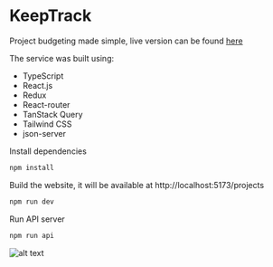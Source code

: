 # KeepTrack
Project budgeting made simple, live version can be found [here](https://keep-track.martishin.com)

The service was built using:
* TypeScript
* React.js
* Redux
* React-router
* TanStack Query
* Tailwind CSS
* json-server


Install dependencies
```bash
npm install
```

Build the website, it will be available at http://localhost:5173/projects 
```bash
npm run dev
```

Run API server 
```bash
npm run api
```

![alt text](https://drive.google.com/u/0/uc?id=1uCFtpksLUPJueB6cT5TgoEjmjbCzEEi5)
